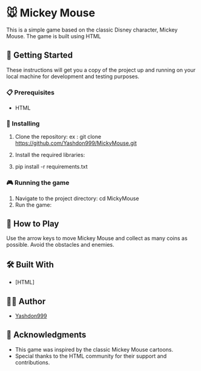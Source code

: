 # 🐭 Mickey Mouse
This is a simple game based on the classic Disney character, Mickey Mouse. The game is built using HTML

## 🚀 Getting Started
These instructions will get you a copy of the project up and running on your local machine for development and testing purposes.

### 📋 Prerequisites
- HTML

### 🔧 Installing
1. Clone the repository:
ex : git clone https://github.com/Yashdon999/MickyMouse.git

2. Install the required libraries:
3. pip install -r requirements.txt

### 🎮 Running the game
1. Navigate to the project directory:
cd MickyMouse
2. Run the game:

## 🎯 How to Play
Use the arrow keys to move Mickey Mouse and collect as many coins as possible. Avoid the obstacles and enemies.

## 🛠️ Built With

- [HTML]

## 👨‍💻 Author

- [Yashdon999](https://github.com/Yashdon999)

## 🙏 Acknowledgments

- This game was inspired by the classic Mickey Mouse cartoons.
- Special thanks to the HTML community for their support and contributions.
